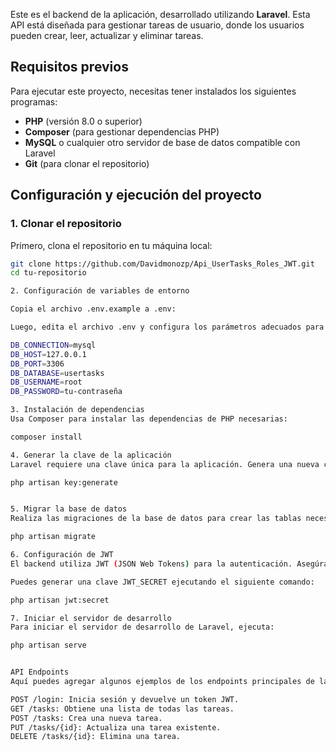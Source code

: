 
<!-- # Proyecto Backend - Laravel JWT API -->

Este es el backend de la aplicación, desarrollado utilizando **Laravel**. Esta API está diseñada para gestionar tareas de usuario, donde los usuarios pueden crear, leer, actualizar y eliminar tareas.

## Requisitos previos

Para ejecutar este proyecto, necesitas tener instalados los siguientes programas:

- **PHP** (versión 8.0 o superior)
- **Composer** (para gestionar dependencias PHP)
- **MySQL** o cualquier otro servidor de base de datos compatible con Laravel
- **Git** (para clonar el repositorio)
  
## Configuración y ejecución del proyecto

### 1. Clonar el repositorio


Primero, clona el repositorio en tu máquina local:

```bash
git clone https://github.com/Davidmonozp/Api_UserTasks_Roles_JWT.git
cd tu-repositorio

2. Configuración de variables de entorno

Copia el archivo .env.example a .env:

Luego, edita el archivo .env y configura los parámetros adecuados para tu base de datos y otras configuraciones:

DB_CONNECTION=mysql
DB_HOST=127.0.0.1
DB_PORT=3306
DB_DATABASE=usertasks
DB_USERNAME=root
DB_PASSWORD=tu-contraseña

3. Instalación de dependencias
Usa Composer para instalar las dependencias de PHP necesarias:

composer install

4. Generar la clave de la aplicación
Laravel requiere una clave única para la aplicación. Genera una nueva clave ejecutando:

php artisan key:generate


5. Migrar la base de datos
Realiza las migraciones de la base de datos para crear las tablas necesarias:

php artisan migrate

6. Configuración de JWT
El backend utiliza JWT (JSON Web Tokens) para la autenticación. Asegúrate de que la clave secreta del JWT esté configurada correctamente en el archivo .env:

Puedes generar una clave JWT_SECRET ejecutando el siguiente comando:

php artisan jwt:secret

7. Iniciar el servidor de desarrollo
Para iniciar el servidor de desarrollo de Laravel, ejecuta:

php artisan serve


API Endpoints
Aquí puedes agregar algunos ejemplos de los endpoints principales de la API, como por ejemplo:

POST /login: Inicia sesión y devuelve un token JWT.
GET /tasks: Obtiene una lista de todas las tareas.
POST /tasks: Crea una nueva tarea.
PUT /tasks/{id}: Actualiza una tarea existente.
DELETE /tasks/{id}: Elimina una tarea.

